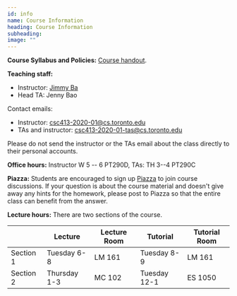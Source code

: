 ```yaml
---
id: info
name: Course Information
heading: Course Information
subheading:  
image: ""
---
```



**Course Syllabus and Policies:**  [Course handout](/assets/misc/syllabus.pdf).

**Teaching staff:**  

* Instructor: [Jimmy Ba](http://jimmylba.github.com)
* Head TA: Jenny Bao

Contact emails:

* Instructor: [csc413-2020-01@cs.toronto.edu](mailto:csc413-2020-01@cs.toronto.edu)
* TAs and instructor: [csc413-2020-01-tas@cs.toronto.edu](mailto:csc413-2020-01-tas@cs.toronto.edu)

Please do not send the instructor or the TAs email about the class directly to their personal accounts.

**Office hours:** Instructor W 5 -- 6 PT290D, TAs: TH 3--4 PT290C

**Piazza:** Students are encouraged to sign up [Piazza](http://piazza.com/utoronto.ca/winter2020/csc4132516) to join course discussions.
If your question is about the course material and doesn't give away any hints for the homework, please post to Piazza so that the entire class can benefit from the answer.


**Lecture hours:** There are two sections of the course. 

|           | Lecture      | Lecture Room | Tutorial     | Tutorial Room   |
|-----------|--------------|--------------|--------------|-----------------|
| Section 1 | Tuesday 6-8  | LM 161       | Tuesday 8-9  | LM 161          |
| Section 2 | Thursday 1-3 | MC 102       | Tuesday 12-1 | ES 1050 |

<br/> 



